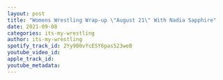 ```yaml
---
layout: post
title: "Womens Wrestling Wrap-up \"August 21\" With Nadia Sapphire"
date: 2021-09-08
categories: its-my-wrestling
author: its-my-wrestling
spotify_track_id: 2Yy9B0vYcESY6pas523weB
youtube_video_id: 
apple_track_id: 
youtube_metadata: 
---
```

